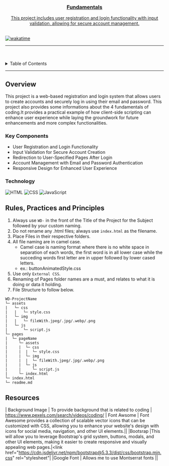 <a name="Lourd Alcantara">

<br/>

<br />
<div align="center">
  <a href="https://github.com/LourdAlcantara/AWD-Fundamentals">

  <h3 align="center">Fundamentals</h3>
</div>

<div align="center">
  This project includes user registration and login functionality with input validation, allowing for secure account management. 
</div>

<br />


<a href="https://github.com/LourdAlcantara/AWD-Fundamentals">

[![wakatime](https://wakatime.com/badge/user/982b0e95-c30b-4dc1-a5d1-30ef6968400c/project/6a683774-b186-4c58-8223-2939e5abb3c1.svg)](https://wakatime.com/badge/user/982b0e95-c30b-4dc1-a5d1-30ef6968400c/project/6a683774-b186-4c58-8223-2939e5abb3c1)

---

<br />
<br />


<details>
  <summary>Table of Contents</summary>
  <ol>
    <li>
      <a href="#overview">Overview</a>
      <ol>
        <li>
          <a href="#key-components">Key Components</a>
        </li>
        <li>
          <a href="#technology">Technology</a>
        </li>
      </ol>
    </li>
    <li>
      <a href="#rule,-practices-and-principles">Rules, Practices and Principles</a>
    </li>
    <li>
      <a href="#resources">Resources</a>
    </li>
  </ol>
</details>

---

## Overview
This project is a web-based registration and login system that allows users to create accounts and securely log in using their email and password. This project also provides some informations about the 4 fundamentals of coding.It provides a practical example of how client-side scripting can enhance user experience while laying the groundwork for future enhancements and more complex functionalities.

### Key Components
- User Registration and Login Functionality
- Input Validation for Secure Account Creation
- Redirection to User-Specified Pages After Login
- Account Management with Email and Password Authentication
- Responsive Design for Enhanced User Experience

### Technology
![HTML](https://img.shields.io/badge/HTML-E34F26?style=for-the-badge&logo=html5&logoColor=white)
![CSS](https://img.shields.io/badge/CSS-1572B6?style=for-the-badge&logo=css3&logoColor=white)
![JavaScript](https://img.shields.io/badge/JavaScript-F7DF1E?style=for-the-badge&logo=javascript&logoColor=white)

## Rules, Practices and Principles
1. Always use `WD-` in the front of the Title of the Project for the Subject followed by your custom naming.
2. Do not rename any .html files; always use `index.html` as the filename.
3. Place Files in their respective folders.
4. All file naming are in camel case.
   - Camel case is naming format where there is no white space in separation of each words, the first word is in all lower case while the succeding words first letter are in upper followed by lower cased letters.
   - ex.: buttonAnimatedStyle.css
5. Use only `External CSS`.
6. Renaming of Pages folder names are a must, and relates to what it is doing or data it holding.
7. File Structure to follow below.

```
WD-ProjectName
└─ assets
|   └─ css
|   |   └─ style.css
|   └─ img
|   |   └─ fileWith.jpeg/.jpg/.webp/.png
|   └─ js
|       └─ script.js
└─ pages
|  └─ pageName
|     └─ assets
|     |  └─ css
|     |  |  └─ style.css
|     |  └─ img
|     |  |  └─ fileWith.jpeg/.jpg/.webp/.png
|     |  └─ js
|     |     └─ script.js
|     └─ index.html
└─ index.html
└─ readme.md
```

## Resources
| Background Image | To provide background that is related to coding | https://www.pexels.com/search/videos/coding/
| Font Awsome      |    Font Awesome provides a collection of scalable vector icons that can be customized with CSS, allowing you to enhance your website's design with icons for social media, navigation, and other UI elements.|<link rel="stylesheet" href="https://cdnjs.cloudflare.com/ajax/libs/font-awesome/6.0.0-beta3/css/all.min.css">|
|Bootsrap |This will allow you to leverage Bootstrap's grid system, buttons, modals, and other UI elements, making it easier to create responsive and visually appealing web pages.|<link href="https://cdn.jsdelivr.net/npm/bootstrap@5.3.3/dist/css/bootstrap.min.css" rel="stylesheet"|
|Google Font    | Allows me to use Montserrat fonts |<link href="https://fonts.googleapis.com/css2?family=Montserrat:wght@400;600;700&display=swap" rel="stylesheet">|


